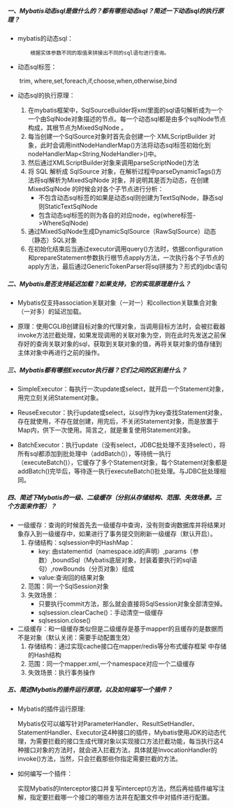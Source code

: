 ##### 一、Mybatis动态sql是做什么的？都有哪些动态sql？简述一下动态sql的执行原理？

-  mybatis的动态sql： 

    	​	根据实体参数不同的取值来拼接出不同的sql语句进行查询。

- 动态sql标签：

  	​	trim, where,set,foreach,if,choose,when,otherwise,bind

- 动态sql的执行原理：

   1. 在mybatis框架中，SqlSourceBuilder将xml里面的sql语句解析成为一个一个由SqlNode对象描述的节点。每一个动态sql都是由多个sqlNode节点构成，其根节点为MixedSqlNode 。
   2. 每当创建一个SqlSource对象时首先会创建一个 XMLScriptBuilder 对象，此时会调用initNodeHandlerMap()方法将动态sql标签初始化到nodeHandlerMap<String,NodeHandler>()中。
   3. 然后通过XMLScriptBuilder对象来调用parseScriptNode()方法
   4. 将 SQL 解析成 SqlSource 对象，在解析过程中parseDynamicTags()方法将sql解析为MixedSqlNode 对象，并说明其是否为动态，在创建MixedSqlNode 的时候会对各个子节点进行分析：
      -  不包含动态sql标签的如果是动态sql则创建为TextSqlNode，静态sql则StaticTextSqlNode
      -  包含动态sql标签的则为各自的对应node，eg(where标签->WhereSqlNode)
   5. 通过MixedSqlNode生成DynamicSqlSource（RawSqlSource）动态（静态）SQL对象
   6. 在初始化结束后当通过executor调用query()方法时，依据configuration和prepareStatement参数执行根节点apply方法，一次执行各个子节点的apply方法，最后通过GenericTokenParser将sql拼接为？形式的jdbc语句

##### 二、Mybatis是否支持延迟加载？如果支持，它的实现原理是什么？

- Mybatis仅支持association关联对象（一对一）和collection关联集合对象（一对多）的延迟加载。

- 原理：使用CGLIB创建目标对象的代理对象，当调用目标方法时，会被拦截器invoke方法拦截处理，如果发现调用的关联对象为空，则在此时先发送之前保存好的查询关联对象的sql，获取到关联对象的值，再将关联对象的值存储到主体对象中再进行之前的操作。

##### 三、Mybatis都有哪些Executor执行器？它们之间的区别是什么？

- SimpleExecutor：每执行一次update或select，就开启一个Statement对象，用完立刻关闭Statement对象。

- ReuseExecutor：执行update或select，以sql作为key查找Statement对象，存在就使用，不存在就创建，用完后，不关闭Statement对象，而是放置于Map内，供下一次使用。简言之，就是重复使用Statement对象。

- BatchExecutor：执行update（没有select，JDBC批处理不支持select），将所有sql都添加到批处理中（addBatch()），等待统一执行（executeBatch()），它缓存了多个Statement对象，每个Statement对象都是addBatch()完毕后，等待逐一执行executeBatch()批处理。与JDBC批处理相同。

##### 四、简述下Mybatis的一级、二级缓存（分别从存储结构、范围、失效场景。三个方面来作答）？

- 一级缓存：查询的时候首先去一级缓存中查询，没有则查询数据库并将结果对象存入到一级缓存中，如果进行了事务提交则刷新一级缓存（默认开启）。
  1. 存储结构：sqlsession中的HashMap：
     - key: 由statementid（namespace.id的声明）,params（参数）,boundSql（Mybatis底层对象，封装着要执行的sql语句）,rowBounds（分页对象）组成
     - value:查询回的结果对象
  2. 范围：同一个SqlSession对象
  3. 失效场景：
     - 只要执行commit方法，那么就会直接将SqlSession对象全部清空掉。
     - sqlsession.clearCache()：手动清空一级缓存
     - sqlsession.close()
- 二级缓存：和一级缓存类似但是二级缓存是基于mapper的且缓存的是数据而不是对象（默认关闭：需要手动配置生效）
  1. 存储结构：通过实现cache接口在mapper/redis等分布式缓存框架 中存储的Hash结构
  2. 范围：同一个mapper.xml,一个namespace对应一个二级缓存
  3. 失效场景：执行事务操作

##### 五、简述Mybatis的插件运行原理，以及如何编写一个插件？

- Mybatis的插件运行原理:

  ​	Mybatis仅可以编写针对ParameterHandler、ResultSetHandler、StatementHandler、Executor这4种接口的插件，Mybatis使用JDK的动态代理，为需要拦截的接口生成代理对象以实现接口方法拦截功能，每当执行这4种接口对象的方法时，就会进入拦截方法，具体就是InvocationHandler的invoke()方法，当然，只会拦截那些你指定需要拦截的方法。

- 如何编写一个插件：

  ​	实现Mybatis的Interceptor接口并复写intercept()方法，然后再给插件编写注解，指定要拦截哪一个接口的哪些方法并在配置文件中对插件进行配置。





